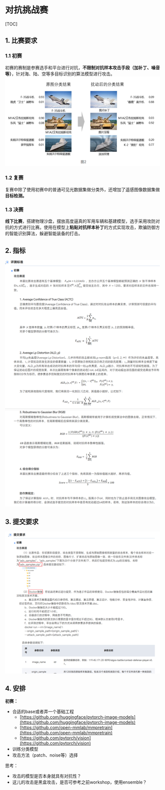 # 对抗挑战赛

[TOC]

## 1. 比赛要求

### 1.1 初赛

初赛的赛制是参赛选手和平台进行对抗，**不限制对抗样本攻击手段（加补丁、噪音等）**，针对海、陆、空等多目标识别的算法模型进行攻击。
![Alt text](imgs/phase1.png)

### 1.2 复赛

复赛中除了使用初赛中的普通可见光数据集做分类外，还增加了遥感图像数据集做**目标检测。**

### 1.3 决赛

**线下比赛**，搭建物理沙盘，摆放高度逼真的军用车辆和基建模型，选手采用攻防对抗的方式进行比赛。使用在模型上**粘贴对抗样本补丁**的方式实现攻击，欺骗防御方的智能识别算法，躲避智能装备的打击。

## 2. 指标

![Alt text](imgs/criterion1.png)  
![Alt text](imgs/criterion2.png)

## 3. 提交要求

![Alt text](imgs/commit.png)

## 4. 安排

**初赛：**

* 合适的base或者弄一个基础工程
  * [https://github.com/huggingface/pytorch-image-models](https://github.com/huggingface/pytorch-image-models)
  * [https://github.com/open-mmlab/mmpretrain](https://github.com/open-mmlab/mmpretrain)
  * [https://github.com/pytorch/vision](https://github.com/pytorch/vision)
* 训练分类模型
* 攻击方法（patch、noise等）选择

思考：

* 攻击的模型是否本身就具有对抗性？
* 这儿的攻击是黑盒攻击，是否可参考之前workshop，使用ensemble？
